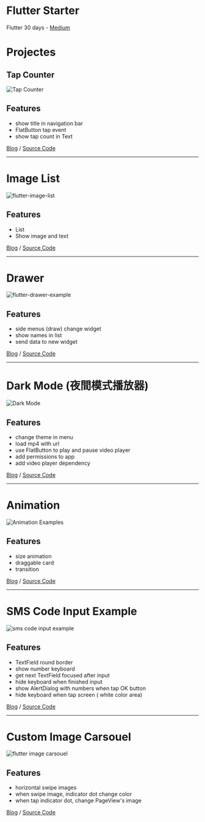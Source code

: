 # Flutter Starter

Flutter 30 days - [Medium]([https://medium.com/code4idea/%E7%B3%BB%E5%88%97-2aa9341dcf06](https://medium.com/code4idea/系列-2aa9341dcf06))



# Projectes

## Tap Counter

![Tap Counter](https://raw.githubusercontent.com/slamdon/flutter-starter/master/resources/flutter-tap-counter.gif)

## Features

- show title in navigation bar
- FlatButton tap event
- show tap count in Text

[Blog](https://medium.com/code4idea/flutter-%E8%B5%B7%E6%AD%A5-day-1-tap-counter-d641aa7fae10) / [Source Code](https://github.com/slamdon/flutter-starter/tree/master/tap_counter)

----

# Image List

![flutter-image-list](https://github.com/slamdon/flutter-starter/raw/master/resources/flutter-image-list.gif)

## Features

- List
- Show image and text

[Blog](https://medium.com/code4idea/flutter-%E8%B5%B7%E6%AD%A5-day-2-image-list-b6e622a8fe61)  / [Source Code](https://github.com/slamdon/flutter-starter/tree/master/image_list)

---------

# Drawer

![flutter-drawer-example](https://github.com/slamdon/flutter-starter/raw/master/resources/flutter-drawer.gif)

## Features

- side menus (draw) change widget
- show names in list
- send data to new widget

[Blog](https://medium.com/code4idea/flutter-起步-day-3-drawer-8c297259a1d) /  [Source Code](https://github.com/slamdon/flutter-starter/tree/master/drawer)

---

# Dark Mode (夜間模式播放器)

![Dark Mode](https://github.com/slamdon/flutter-starter/raw/master/resources/flutter-dark-mode.gif)

## Features

- change theme in menu
- load mp4 with url
- use FlatButton to play and pause video player
- add permissions to app
- add video player dependency

[Blog](https://medium.com/@slamdon/flutter-%E8%B5%B7%E6%AD%A5-day-4-%E5%A4%9C%E9%96%93%E6%A8%A1%E5%BC%8F%E6%92%AD%E6%94%BE%E5%99%A8-4a7fd72ffb61) / [Source Code](https://github.com/slamdon/flutter-starter/tree/master/dark_mode)

---

# Animation

![Animation Examples](https://github.com/slamdon/flutter-starter/raw/master/resources/flutter-animations.gif)

## Features

- size animation
- draggable card
- transition

[Blog](https://medium.com/code4idea/flutter-起步-day-5-動畫效果-8e7db557f0b0) / [Source Code](https://github.com/slamdon/flutter-starter/tree/master/magician)

---

# SMS Code Input Example

![sms code input example](https://github.com/slamdon/flutter-starter/raw/master/resources/flutter-sms-code.gif)

## Features

- TextField round border
- show number keyboard
- get next TextField focused after input
- hide keyboard when finished input
- show AlertDialog with numbers when tap OK button
- hide keyboard when tap screen ( white color area)

[Blog](https://medium.com/code4idea/flutter-起步-day-6-輸入簡訊驗證-14a55bfbde15) / [Source Code](https://github.com/slamdon/flutter-starter/tree/master/sms_code)

---

# Custom Image Carsouel

![flutter image carsouel](https://github.com/slamdon/flutter-starter/raw/master/resources/flutter-image-carousel.gif)



## Features

- horizontal swipe images
- when swipe image, indicator dot change color
- when tap indicator dot, change PageView's image

[Blog](https://medium.com/code4idea/flutter-起步-day-7-圖片幻燈片-2a6175b34f08) / [Source Code](https://github.com/slamdon/flutter-starter/tree/master/image_carousel)

